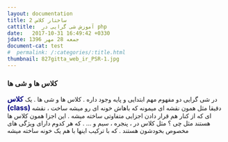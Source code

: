 ```yaml
---
layout: documentation
title: 2 ساختار کلاس
cattitle:  آموزش شی گرایی در php
date:   2017-10-31 16:49:42 +0330
jdate: جمعه 28 مهر 1396
document-cat: test
#  permalink: /:categories/:title.html
thumbnail: 827gitta_web_ir_PSR-1.jpg
---
```

<h3>کلاس ها و شی ها</h3>
<p>در شی گرایی دو مفهوم مهم ابتدایی و پایه&nbsp;وجود داره . کلاس ها و شی ها . یک <span style="font-size: 16px;"><span style="color: rgb(0, 0, 128);"><strong>کلاس (class)&nbsp;</strong></span></span>دقیقا مثل همون نقشه ای میمونه که&nbsp;باهاش خونه ای رو میشه ساخت ، نقشه ای که از کنار هم قرار دادن اجزایی متفاوتی ساخته میشه . این اجزا همون کلاس ها هستند مثل چی ؟ مثل کلاس در ، پنجره ، سیم و ... . که هر کدوم دارای ویژگی های مخصوص بخودشون هستند . که با ترکیب اینها با هم یک خونه ساخته میشه
</p>